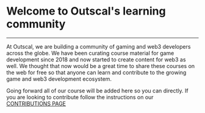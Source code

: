 # Welcome to Outscal's learning community

-----------------------------------------

At Outscal, we are building a community of gaming and web3 developers across the globe. We have been curating course material for game development since 2018 and now started to create content for web3 as well. We thought that now would be a great time to share these courses on the web for free so that anyone can learn and contribute to the growing game and web3 development ecosystem.

Going forward all of our course will be added here so you can directly. If you are looking to contribute follow the instructions on our [CONTRIBUTIONS PAGE](./CONTRIBUTING.md)
